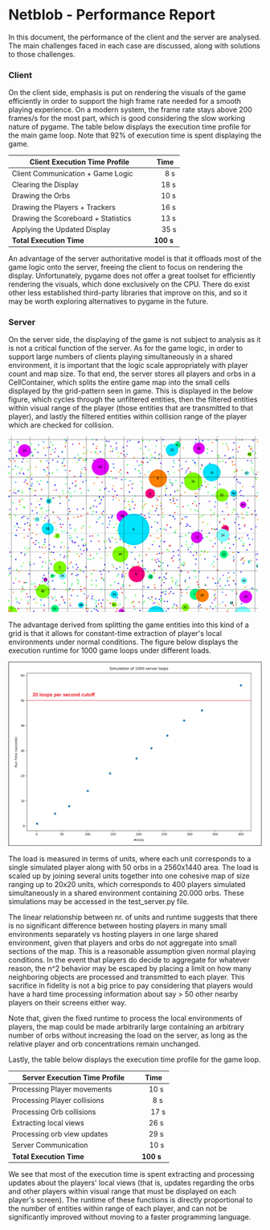 # Netblob - Performance Report

In this document, the performance of the client and the server are analysed. The main challenges faced in each case are discussed, along with solutions to those challenges.


### Client
On the client side, emphasis is put on rendering the visuals of the game efficiently in order to support the high frame rate needed for a smooth playing experience. On a modern system, the frame rate stays above 200 frames/s for the most part, which is good considering the slow working nature of pygame. The table below displays the execution time profile for the main game loop. Note that 92% of execution time is spent displaying the game.

| Client Execution Time Profile       |  Time |
|-------------------------------------|-------|
| Client Communication + Game Logic&emsp;&emsp;| &emsp;&nbsp;&nbsp;8 s|
| Clearing the Display                | &emsp;18 s  |
| Drawing the Orbs                    | &emsp;10 s  |
| Drawing the Players + Trackers      | &emsp;16 s  |
| Drawing the Scoreboard + Statistics | &emsp;13 s  |
| Applying the Updated Display        | &nbsp;&nbsp;&nbsp;&nbsp;35 s  |
| **Total Execution Time**            | **100 s** |

An advantage of the server authoritative model is that it offloads most of the game logic onto the server, freeing the client to focus on rendering the display. Unfortunately, pygame does not offer a great toolset for efficiently rendering the visuals, which done exclusively on the CPU. There do exist other less established third-party libraries that improve on this, and so it may be worth exploring alternatives to pygame in the future.


### Server

On the server side, the displaying of the game is not subject to analysis as it is not a critical function of the server. As for the game logic, in order to support large numbers of clients playing simultaneously in a shared environment, it is important that the logic scale appropriately with player count and map size. To that end, the server stores all players and orbs in a CellContainer, which splits the entire game map into the small cells displayed by the grid-pattern seen in game. This is displayed in the below figure, which cycles through the unfiltered entities, then the filtered entities within visual range of the player (those entities that are transmitted to that player), and lastly the filtered entities within collision range of the player which are checked for collision.


![cell view](figures/cell_view.gif)

The advantage derived from splitting the game entities into this kind of a grid is that it allows for constant-time extraction of player's local environments under normal conditions. The figure below displays the execution runtime for 1000 game loops under different loads.

![server_scaling](figures/server_scaling.png)

The load is measured in terms of units, where each unit corresponds to a single simulated player along with 50 orbs in a 2560x1440 area. The load is scaled up by joining several units together into one cohesive map of size ranging up to 20x20 units, which corresponds to 400 players simulated simultaneously in a shared environment containing 20.000 orbs. These simulations may be accessed in the test_server.py file.

The linear relationship between nr. of units and runtime suggests that there is no significant difference between hosting players in many small environments separately vs hosting players in one large shared environment, given that players and orbs do not aggregate into small sections of the map. This is a reasonable assumption given normal playing conditions. In the event that players do decide to aggregate for whatever reason, the n^2 behavior may be escaped by placing a limit on how many neighboring objects are processed and transmitted to each player. This sacrifice in fidelity is not a big price to pay considering that players would have a hard time processing information about say > 50 other nearby players on their screens either way.

Note that, given the fixed runtime to process the local environments of players, the map could be made arbitrarily large containing an arbitrary number of orbs without increasing the load on the server, as long as the relative player and orb concentrations remain unchanged.

Lastly, the table below displays the execution time profile for the game loop. 

| Server Execution Time Profile       |  Time |
|-------------------------------------|-------|
| Processing Player movements &emsp;&emsp;&emsp;| &emsp;10 s|
| Processing Player collisions      | &emsp;&nbsp;&nbsp;8 s  |
| Processing Orb collisions         | &emsp;&nbsp;17 s  |
| Extracting local views           | &emsp;26 s  |
| Processing orb view updates           | &emsp;29 s  |
| Server Communication              | &nbsp;&nbsp;&nbsp; 10 s  |
| **Total Execution Time**          | **100 s** |

We see that most of the execution time is spent extracting and processing updates about the players' local views (that is, updates regarding the orbs and other players within visual range that must be displayed on each player's screen). The runtime of these functions is directly proportional to the number of entities within range of each player, and can not be significantly improved without moving to a faster programming language.


